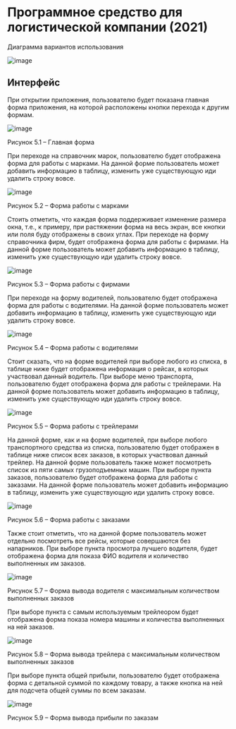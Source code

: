 # Программное средство для логистической компании (2021)

Диаграмма вариантов использования

![image](https://github.com/Evgescha/Coursework---Software-tool-for-a-logistics-company/assets/38140129/ef8aef66-1d70-4af2-a673-8af40f660041)

## Интерфейс

При открытии приложения, пользователю будет показана главная форма приложения, на которой расположены кнопки перехода к другим формам.

 ![image](https://github.com/Evgescha/Coursework---Software-tool-for-a-logistics-company/assets/38140129/c42eee70-ddbd-4756-8a76-0664bbd0605f)

Рисунок 5.1 – Главная форма

При переходе на справочник марок, пользователю будет отображена форма для работы с марками. На данной форме пользователь может добавить информацию в таблицу, изменить уже существующую иди удалить строку вовсе. 
 
 ![image](https://github.com/Evgescha/Coursework---Software-tool-for-a-logistics-company/assets/38140129/e19dce22-fa6e-4764-83df-261c234c962c)

Рисунок 5.2 – Форма работы с марками

Стоить отметить, что каждая форма поддерживает изменение размера окна, т.е., к примеру, при растяжении форма на весь экран, все кнопки или поля буду отображены в своих углах.
При переходе на форму справочника фирм, будет отображена форма для работы с фирмами. На данной форме пользователь может добавить информацию в таблицу, изменить уже существующую иди удалить строку вовсе.
 
 ![image](https://github.com/Evgescha/Coursework---Software-tool-for-a-logistics-company/assets/38140129/d4507996-8299-4f67-9149-1e1c131245ea)

Рисунок 5.3 – Форма работы с фирмами

При переходе на форму водителей, пользователю будет отображена форма для работы с водителями. На данной форме пользователь может добавить информацию в таблицу, изменить уже существующую иди удалить строку вовсе.
 
 ![image](https://github.com/Evgescha/Coursework---Software-tool-for-a-logistics-company/assets/38140129/74a7aa93-e777-4100-84bf-5e26ff960a44)

Рисунок 5.4 – Форма работы с водителями

Стоит сказать, что на форме водителей при выборе любого из списка, в таблице ниже будет отображена информация о рейсах, в которых участвовал данный водитель.
При выборе меню транспорта, пользователю будет отображена форма для работы с трейлерами. На данной форме пользователь может добавить информацию в таблицу, изменить уже существующую иди удалить строку вовсе.

 ![image](https://github.com/Evgescha/Coursework---Software-tool-for-a-logistics-company/assets/38140129/84b5c34d-8fa2-41f4-b8ce-ece4299aeaec)

Рисунок 5.5 – Форма работы с трейлерами

На данной форме, как и на форме водителей, при выборе любого транспортного средства из списка, пользователю будет отображен в таблице ниже список всех заказов, в которых участвовал данный трейлер. На данной форме пользователь также может посмотреть список из пяти самых грузоподъемных машин.
При выборе пункта заказов, пользователю будет отображена форма для работы с заказами. На данной форме пользователь может добавить информацию в таблицу, изменить уже существующую иди удалить строку вовсе.

 ![image](https://github.com/Evgescha/Coursework---Software-tool-for-a-logistics-company/assets/38140129/d09c8078-815a-45ee-83da-93d901d80e23)

Рисунок 5.6 – Форма работы с заказами

Также стоит отметить, что на данной форме пользователь может отдельно посмотреть все рейсы, которые совершаются без напарников.
При выборе пункта просмотра лучшего водителя, будет отображена форма для показа ФИО водителя и количество выполненных им заказов.

 ![image](https://github.com/Evgescha/Coursework---Software-tool-for-a-logistics-company/assets/38140129/d251be41-ff6e-4b48-b82d-26cd7a658ea4)

Рисунок 5.7 – Форма вывода водителя с максимальным количеством выполненных заказов

При выборе пункта с самым используемым трейлеором будет отображена форма показа номера машины и количества выполненных на ней заказов.

 ![image](https://github.com/Evgescha/Coursework---Software-tool-for-a-logistics-company/assets/38140129/5751fe4e-485c-48f0-95e4-432aaa7e581b)

Рисунок 5.8 – Форма вывода трейлера с максимальным количеством выполненных заказов

При выборе пункта общей прибыли, пользователю будет отображена форма с детальной суммой по каждому товару, а также кнопка на ней для подсчета общей суммы по всем заказам.

 ![image](https://github.com/Evgescha/Coursework---Software-tool-for-a-logistics-company/assets/38140129/8ed215e6-0329-48c8-9dfe-331427ceeb96)

Рисунок 5.9 – Форма вывода прибыли по заказам


